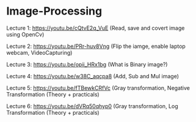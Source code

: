 # Image-Processing

Lecture 1: https://youtu.be/cQtvE2q_VuE (Read, save and covert image using OpenCv)

Lecture 2: https://youtu.be/PRr-huv8Vng  (Flip the iamge, enable laptop webcam, VideoCapturing)

Lecture 3: https://youtu.be/opii_HRx1bg (What is Binary image?)

Lecture 4: https://youtu.be/w38C_aqcpa8 (Add, Sub and Mul image)

Lecture 5: https://youtu.be/fTBewkCRfVc  (Gray transformation, Negative Transformation (Theory + practicals)

Lecture 6: https://youtu.be/dVRq50qhyp0 (Gray transformation, Log Transformation (Theory + practicals)
